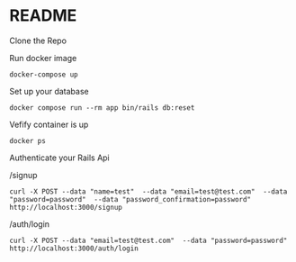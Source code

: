 # README

Clone the Repo 

Run docker image 

`docker-compose up`

Set up your database

`docker compose run --rm app bin/rails db:reset`

Vefify container is up 

`docker ps`

Authenticate your Rails Api

 /signup

 `curl -X POST --data "name=test"  --data "email=test@test.com"  --data "password=password"  --data "password_confirmation=password" http://localhost:3000/signup`

/auth/login

`curl -X POST --data "email=test@test.com"  --data "password=password" http://localhost:3000/auth/login`



